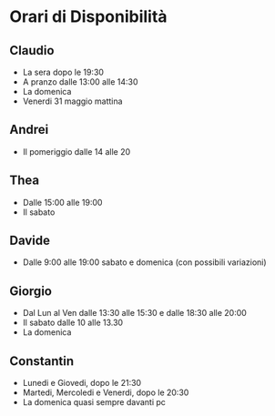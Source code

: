 # Orari di Disponibilità

## Claudio

- La sera dopo le 19:30
- A pranzo dalle 13:00 alle 14:30
- La domenica
- Venerdi 31 maggio mattina

## Andrei

- Il pomeriggio dalle 14 alle 20

## Thea

- Dalle 15:00 alle 19:00
- Il sabato

## Davide

- Dalle 9:00 alle 19:00 sabato e domenica (con possibili variazioni)

## Giorgio

- Dal Lun al Ven dalle 13:30 alle 15:30 e dalle 18:30 alle 20:00
- Il sabato dalle 10 alle 13.30
- La domenica
## Constantin 

- Lunedi e Giovedi, dopo le 21:30
- Martedi, Mercoledi e Venerdi, dopo le 20:30
- La domenica quasi sempre davanti pc
